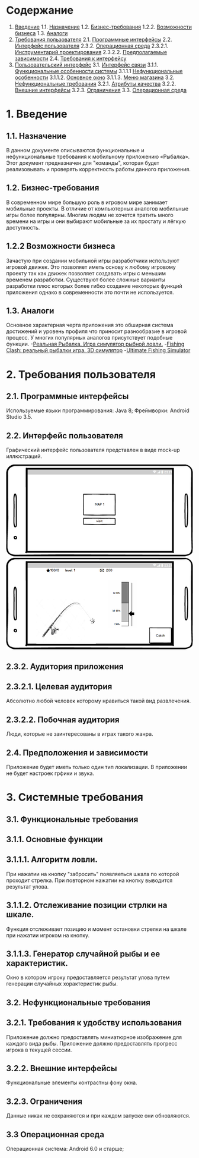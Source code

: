 # Содержание
1. [Введение](#1Введение)
1.1. [Назначение](#11-Назначение)
1.2. [Бизнес-требования](#12-Бизнес-требования)
1.2.2. [Возможности бизнеса](#122-Возможности-бизнеса)
1.3. [Аналоги](#13-Аналоги)
2. [Требования пользователя](#2-Требования-пользователя)
2.1. [Программные интерфейсы](#21-Программные-интерфейсы)
2.2. [Интерфейс пользователя](#23-Интерфейс-пользователя)
2.3.2. [Операционная среда](#232-Аудитория-приложения)
2.3.2.1. [Инструментарий проектирования](#2321-Инструментарий-проектирования)
2.3.2.2. [Предполагаемые зависимости](#2322-Предполагаемые-зависимости)
2.4. [Требования к интерфейсу](#24-Требования-к-интерфейсу)
3. [Пользовательский интерфейс](#3-Пользовательский-интерфейс)
3.1. [Интерфейс связи](#31-Интерфейс-связи)
3.1.1. [Функциональные особенности системы](#311-Функциональные-особенности-системы)
3.1.1.1 [Нефункциональные особенности](#3111-Нефункциональные-особенности)
3.1.1.2. [Основное окно](#3112-Основное-окно)
3.1.1.3. [Меню магазина](#3113-Меню-магазина)
3.2. [Нефункциональные требования](#32-Нефункциональные-требования)
3.2.1. [Атрибуты качества](#321-Требования-к-удобству-использования)
3.2.2. [Внешние интерфейсы](#322-Внешние-интерфейсы)
3.2.3. [Ограничения](#323-Ограничения)
3.3. [Операционная среда](#33-Операционная-среда)




# 1. Введение

  ## 1.1. Назначение
В данном документе описываются функциональные и нефункциональные требования к мобильному приложению «Рыбалка». 
Этот документ предназначен для "команды", которая будет реализовывать и проверять корректность работы данного приложения.

  ## 1.2. Бизнес-требования
В современном мире большую роль в игровом мире занимает мобильные проекты. 
В отличие от компьютерных аналогов мобильные игры более популярны. 
Многим людям не хочется тратить много времени на игры и они выбирают мобильные за их простату и лёгкую доступность.


  ## 1.2.2 Возможности бизнеса
Зачастую при создании мобильной игры разработчики используют игровой движек. 
Это позволяет иметь основу к любому игровому проекту так как движек позволяет создавать игры с меньшим временем разработки.
Существуют более сложные варианты разработки плюс которых более гибко создание некоторых функций приложения однако в современности это почти не используется. 


  ## 1.3. Аналоги
Основное характерная черта приложения это обширная система достижений и уровень профиля что приносит разнообразие в игровой процесс. 
У многих популярных аналогов присутствует подобные функции. 
-[Реальная Рыбалка. Игра симулятор рыбной ловли.](https://play.google.com/store/apps/details?id=com.andromeda.truefishing&hl=ru)
-[Fishing Clash: реальный рыбалки игра. 3D симулятор](https://play.google.com/store/apps/details?id=com.tensquaregames.letsfish2&hl=ru)
-[Ultimate Fishing Simulator](https://play.google.com/store/apps/details?id=com.UltimateGames.Fishing&hl=ru)

# 2. Требования пользователя

  ## 2.1. Программные интерфейсы
  Используемые языки программирования: Java 8;
  Фреймворки: Android Studio 3.5.



  ## 2.2. Интерфейс пользователя
Графический интерфейс пользователя представлен в виде mock-up иллюстраций.

![](https://github.com/ReshetnevMihail/Project/blob/master/Mockup/Start%20menu.png)
![](https://github.com/ReshetnevMihail/Project/blob/master/Mockup/main%20window.png)

  ## 2.3.2. Аудитория приложения

  ## 2.3.2.1. Целевая аудитория
Абсолютно любой человек которому нравиться такой вид развлечения.

  ## 2.3.2.2. Побочная аудитория
Люди, которые не заинтересованы в играх такого жанра.

  ## 2.4. Предположения и зависимости
Приложение будет иметь только один тип локализации.
В приложении не будет настроек грфики и звука. 

# 3. Системные требования

  ## 3.1. Функциональные требования

  ## 3.1.1. Основные функции

  ## 3.1.1.1. Алгоритм ловли. 

При нажатии на кнопку "забросить" появляеться шкала по которой проходит стрелка. При повторном нажатии на кнопку выводится результат улова.

  ## 3.1.1.2. Отслеживание позиции стрлки на шкале.

Функция отслеживает позицию и момент остановки стрелки на шкале при нажатии игроком на кнопку.

  ## 3.1.1.3. Генератор случайной рыбы и ее характеристик.

Окно в котором игроку предоставляется результат улова путем генерации случайных хорактеристик рыбы.

  ## 3.2. Нефункциональные требования

  ## 3.2.1. Требования к удобству использования

Приложение должно предоставлять миниатюрное изображение для каждого вида рыбы.
Приложение должно предоставлять прогресс игрока в текущей сессии.

  ## 3.2.2. Внешние интерфейсы

Функциональные элементы контрастны фону окна.

  ## 3.2.3. Ограничения

Данные никак не сохраняются и при каждом запуске они обновляются.

  ## 3.3 Операционная среда

Операционная система: Android 6.0 и старше;

 






